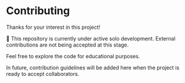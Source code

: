 # Contributing

Thanks for your interest in this project!

🚧 This repository is currently under active solo development. External contributions are not being accepted at this stage.

Feel free to explore the code for educational purposes.

In future, contribution guidelines will be added here when the project is ready to accept collaborators.
